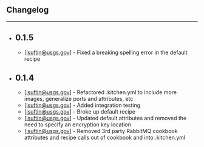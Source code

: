## Changelog
---------

- 0.1.5
  -----
  - [isuftin@usgs.gov] - Fixed a breaking spelling error in the default recipe

- 0.1.4
  -----
  - [isuftin@usgs.gov] - Refactored .kitchen.yml to include more images, generalize ports and attributes, etc 
  - [isuftin@usgs.gov] - Added integration testing
  - [isuftin@usgs.gov] - Broke up default recipe
  - [isuftin@usgs.gov] - Updated default attributes and removed the need to specify an encryption key location
  - [isuftin@usgs.gov] - Removed 3rd party RabbitMQ cookbook attributes and recipe calls out of cookbook and into
  						.kitchen.yml 